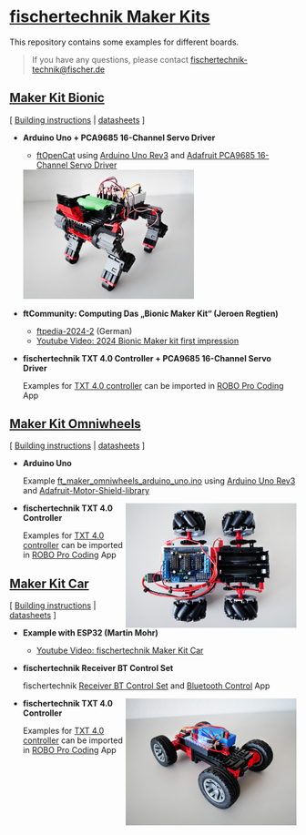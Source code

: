 # [fischertechnik Maker Kits](https://www.fischertechnik.de/de-de/maker)
This repository contains some examples for different boards.
> If you have any questions, please contact fischertechnik-technik@fischer.de

## [Maker Kit Bionic](https://www.fischertechnik.de/de-de/produkte/maker/571902-maker-kit-bionic)
[ [Building instructions](https://apps.fischer.de/ecom/fischertechnik/digitale-bauanleitungen/maker-kit-bionic.htm) | [datasheets](https://www.fischertechnik.de/-/media/fischertechnik/rebrush/maker/maker-landingpage/datenblatt_digitalservo.pdf) ]

* **Arduino Uno + PCA9685 16-Channel Servo Driver**
  
  * [ftOpenCat](https://github.com/AlexanderSteiger/ftOpenCat) using [Arduino Uno Rev3](https://store.arduino.cc/collections/boards-modules/products/arduino-uno-rev3-smd) and [Adafruit PCA9685 16-Channel Servo Driver](https://learn.adafruit.com/16-channel-pwm-servo-driver?view=all)

  <img src="images/Laufkatze-vorne.jpg" width="300" />

* **ftCommunity: Computing Das „Bionic Maker Kit“ (Jeroen Regtien)**
  
  * [ftpedia-2024-2](https://www.ftcommunity.de/ftpedia/2024/2024-2/ftpedia-2024-2.pdf#page=69) (German)
  * [Youtube Video: 2024 Bionic Maker kit first impression](https://www.youtube.com/watch?v=2sVy2LvaqDo)

* **fischertechnik TXT 4.0 Controller + PCA9685 16-Channel Servo Driver**
  
  Examples for [TXT 4.0 controller](https://www.fischertechnik.de/txt40controller) can be imported in [ROBO Pro Coding](https://www.fischertechnik.de/en/toys/apps-and-software) App
 
## [Maker Kit Omniwheels](https://www.fischertechnik.de/de-de/produkte/maker/571901-maker-kit-omniwheels)
[ [Building instructions](https://apps.fischer.de/ecom/fischertechnik/digitale-bauanleitungen/maker-kit-omniwheels.htm) | [datasheets](https://www.fischertechnik.de/-/media/fischertechnik/rebrush/maker/maker-landingpage/datenblattencodermotorschwarzmakerpdf.pdf) ]

* **Arduino Uno**
  
  Example [ft_maker_omniwheels_arduino_uno.ino](/ft_maker_omniwheels_arduino_uno/ft_maker_omniwheels_arduino_uno.ino) using [Arduino Uno Rev3](https://store.arduino.cc/collections/boards-modules/products/arduino-uno-rev3-smd) and [Adafruit-Motor-Shield-library](https://github.com/adafruit/Adafruit-Motor-Shield-library)

  <img style="float: right;" src="images/Omniwheels_Draufsicht.jpg" width="300" />

* **fischertechnik TXT 4.0 Controller**
  
  Examples for [TXT 4.0 controller](https://www.fischertechnik.de/txt40controller) can be imported in [ROBO Pro Coding](https://www.fischertechnik.de/en/toys/apps-and-software) App
  
## [Maker Kit Car](https://www.fischertechnik.de/de-de/produkte/maker/571900-maker-kit-car)
[ [Building instructions](https://apps.fischer.de/ecom/fischertechnik/digitale-bauanleitungen/maker-kit-car.htm) | [datasheets](https://www.fischertechnik.de/-/media/fischertechnik/rebrush/maker/maker-landingpage/datenblaetter_maker_kit_car.pdf) ]

* **Example with ESP32 (Martin Mohr)**
  * [Youtube Video: fischertechnik Maker Kit Car](https://www.youtube.com/watch?v=uoIjeCVgteE)

* **fischertechnik Receiver BT Control Set**
  
  fischertechnik [Receiver BT Control Set](https://www.fischertechnik.de/en/products/spare-parts/electronics/161943-receiver-bt-control-set) and [Bluetooth Control](https://www.fischertechnik.de/en/apps-and-software) App
  
  <img style="float: right;" src="images/Car.jpg" width="300" />

* **fischertechnik TXT 4.0 Controller**
  
  Examples for [TXT 4.0 controller](https://www.fischertechnik.de/txt40controller) can be imported in [ROBO Pro Coding](https://www.fischertechnik.de/en/toys/apps-and-software) App
